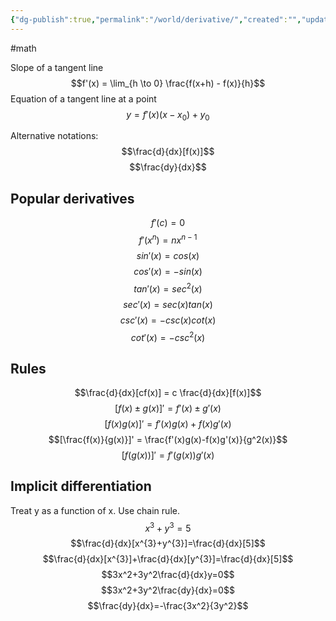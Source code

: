 ```yaml
---
{"dg-publish":true,"permalink":"/world/derivative/","created":"","updated":""}
---
```


#math 

Slope of a tangent line
$$f'(x) = \lim_{h \to 0} \frac{f(x+h) - f(x)}{h}$$
Equation of a tangent line at a point
$$y = f'(x)(x - x_{0}) + y_0$$

Alternative notations:
$$\frac{d}{dx}[f(x)]$$
$$\frac{dy}{dx}$$
## Popular derivatives
$$f'(c) = 0$$
$$f'(x^{n})= nx^{n-1}$$
$$sin'(x) = cos(x)$$
$$cos'(x) = -sin(x)$$
$$tan'(x) = sec^{2}(x)$$
$$sec'(x) = sec(x)tan(x)$$
$$csc'(x) = -csc(x)cot(x)$$
$$cot'(x) = -csc^{2}(x)$$
## Rules
$$\frac{d}{dx}[cf(x)] = c \frac{d}{dx}[f(x)]$$
$$[f(x) \pm g(x)]' = f'(x) \pm g'(x)$$
$$[f(x)g(x)]'=f'(x)g(x)+f(x)g'(x)$$
$$[\frac{f(x)}{g(x)}]' = \frac{f'(x)g(x)-f(x)g'(x)}{g^2(x)}$$
$$[f(g(x))]' = f'(g(x))g'(x)$$
## Implicit differentiation
Treat y as a function of x. Use chain rule.
$$x^3+y^3=5$$
$$\frac{d}{dx}[x^{3}+y^{3}]=\frac{d}{dx}[5]$$
$$\frac{d}{dx}[x^{3}]+\frac{d}{dx}[y^{3}]=\frac{d}{dx}[5]$$
$$3x^2+3y^2\frac{d}{dx}y=0$$
$$3x^2+3y^2\frac{dy}{dx}=0$$
$$\frac{dy}{dx}=-\frac{3x^2}{3y^2}$$
